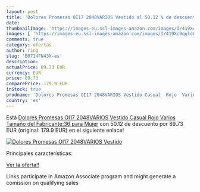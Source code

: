 ```yaml
---
layout: post
title: 'Dolores Promesas OI17 2048VARIOS Vestido al 50.12 % de descuento'
date: 
thumbnailImage: 'https://images-eu.ssl-images-amazon.com/images/I/419Xc9qqloL._SL200_.jpg'
images: [ 'https://images-eu.ssl-images-amazon.com/images/I/419Xc9qqloL._SL200_.jpg' ]
comments: true
category: ofertas
author: ring
slug: 'B0714FN43X-es'
description:
actualPrice: 89.73 EUR
currency: EUR
price: 89.73
comparePrice: 179.9 EUR
inStock: true
prodname: 'Dolores Promesas OI17 2048VARIOS Vestido Casual  Rojo  Varios   Tamaño del Fabricante:36 para Mujer'
country: 'es'
---
```


Está [Dolores Promesas OI17 2048VARIOS Vestido Casual  Rojo  Varios   Tamaño del Fabricante:36 para Mujer](https://www.amazon.es/dp/B0714FN43X/?tag=tolees-21) con 50.12 de descuento por 89.73 EUR (original: 179.9 EUR) en el siguiente enlace!

[![Dolores Promesas OI17 2048VARIOS Vestido](https://images-eu.ssl-images-amazon.com/images/I/419Xc9qqloL._SL200_.jpg)](https://www.amazon.es/dp/B0714FN43X/?tag=tolees-21)

Principales características:


[Ver la oferta!!](https://www.amazon.es/dp/B0714FN43X/?tag=tolees-21)

Links participate in Amazon Associate program and might generate a comission on qualifying sales


